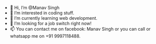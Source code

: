 - 👋 Hi, I’m @Manav Singh
- 👀 I’m interested in coding stuff.
- 🌱 I’m currently learning web development.
- 💞️ I’m looking for a job switch right now!
- 📫 You can contact me on facebook: Manav Singh or you can call or whatsapp me on +91 9997118488.

<!---
Manav2105/Manav2105 is a ✨ special ✨ repository because its `README.md` (this file) appears on your GitHub profile.
You can click the Preview link to take a look at your changes.
--->
